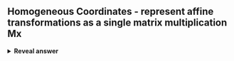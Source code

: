## Homogeneous Coordinates - represent affine transformations as a single matrix multiplication Mx
<details>
<summary><b>Reveal answer</b></summary>
<img src="../../../../../media/paste-40b93b0420963a51b58860dc4233cfb311811ded.jpg"><br><br><img src="../../../../../media/paste-dd3041b9e366530f064c8e1e9484de30fa281aee.jpg">
</details>

